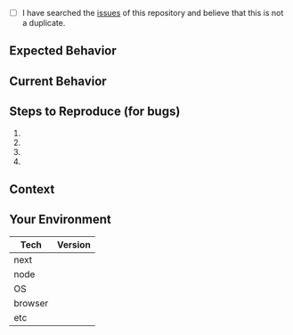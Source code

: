 <!--- Provide a general summary of the issue in the Title above -->

<!--
IMPORTANT
If you have a question about Next.js please ask it on Spectrum https://spectrum.chat/next-js
or join our Slack community at https://zeit.chat and ask it in the `#next` channel
-->

<!--
    Thank you very much for contributing to Next.js by creating an issue! ❤️
    To avoid duplicate issues we ask you to check off the following list
-->

<!-- Checked checkbox should look like this: [x] -->
- [ ] I have searched the [issues](https://github.com/zeit/next.js/issues) of this repository and believe that this is not a duplicate.

## Expected Behavior
<!--- If you're describing a bug, tell us what should happen -->
<!--- If you're suggesting a change/improvement, tell us how it should work -->

## Current Behavior
<!--- If describing a bug, tell us what happens instead of the expected behavior -->
<!--- If suggesting a change/improvement, explain the difference from current behavior -->

## Steps to Reproduce (for bugs)
<!--- Provide a link to a live example, or an unambiguous set of steps to -->
<!--- reproduce this bug. Include code to reproduce, if relevant -->
1.
2.
3.
4.

## Context
<!--- How has this issue affected you? What are you trying to accomplish? -->
<!--- Providing context helps us come up with a solution that is most useful in the real world -->

## Your Environment
<!--- Include as many relevant details about the environment you experienced the bug in -->
| Tech    | Version |
|---------|---------|
| next    |         |
| node    |         |
| OS      |         |
| browser |         |
| etc     |         |
